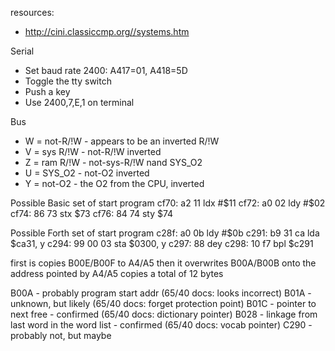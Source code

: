 resources:
  * http://cini.classiccmp.org//systems.htm

Serial
  * Set baud rate 2400: A417=01, A418=5D 
  * Toggle the tty switch
  * Push a key
  * Use 2400,7,E,1 on terminal

Bus
  * W = not-R/!W - appears to be an inverted R/!W
  * V = sys R/!W - not-R/!W inverted
  * Z = ram R/!W - not-sys-R/!W nand SYS_O2
  * U = SYS_O2 - not-O2 inverted
  * Y = not-O2 - the O2 from the CPU, inverted

Possible Basic set of start program
  cf70: a2 11     ldx #$11
  cf72: a0 02     ldy #$02
  cf74: 86 73     stx $73
  cf76: 84 74     sty $74

Possible Forth set of start program
  c28f: a0 0b     ldy #$0b
  c291: b9 31 ca  lda $ca31, y
  c294: 99 00 03  sta $0300, y
  c297: 88        dey
  c298: 10 f7     bpl $c291

  first is copies B00E/B00F to A4/A5
  then it overwrites B00A/B00B onto the address pointed by A4/A5
    copies a total of 12 bytes
 
  B00A - probably program start addr        (65/40 docs: looks incorrect)
  B01A - unknown, but likely                (65/40 docs: forget protection point)
  B01C - pointer to next free - confirmed   (65/40 docs: dictionary pointer)
  B028 - linkage from last word in the word list - confirmed   (65/40 docs: vocab pointer)
  C290 - probably not, but maybe

